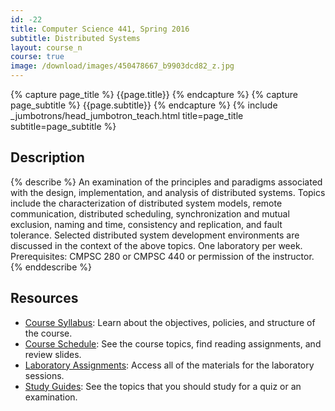 ```yaml
---
id: -22
title: Computer Science 441, Spring 2016
subtitle: Distributed Systems
layout: course_n
course: true
image: /download/images/450478667_b9903dcd82_z.jpg
---
```


{% capture page_title %} {{page.title}} {% endcapture %}
{% capture page_subtitle %} {{page.subtitle}} {% endcapture %}
{% include _jumbotrons/head_jumbotron_teach.html title=page_title subtitle=page_subtitle %}

## Description

{% describe %}
An examination of the principles and paradigms associated with the design, implementation, and analysis of distributed
systems. Topics include the characterization of distributed system models, remote communication, distributed scheduling,
synchronization and mutual exclusion, naming and time, consistency and replication, and fault tolerance. Selected
distributed system development environments are discussed in the context of the above topics. One laboratory per week.
Prerequisites: CMPSC 280 or CMPSC 440 or permission of the instructor.
{% enddescribe %}

## Resources

<ul>

<li><a href="{{site.baseurl}}teaching/cs441S2016/provide/syllabus/cs441S2016_syllabus.pdf"
class="major">Course Syllabus</a>: Learn about the objectives, policies, and structure of the course.</li>

<li><a href="{{site.baseurl}}teaching/cs441S2016/schedule/"
class="major">Course Schedule</a>: See the course topics, find reading assignments, and review slides.</li>

<li><a href="{{site.baseurl}}teaching/cs441S2016/laboratories/"
class="major">Laboratory Assignments</a>: Access all of the materials for the laboratory sessions.</li>

<li><a href="{{site.baseurl}}teaching/cs441S2016/studyguides/"
class="major">Study Guides</a>: See the topics that you should study for a quiz or an examination.</li>

</ul>
